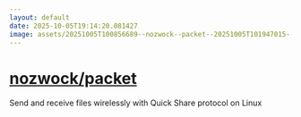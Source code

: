 ```yaml
---
layout: default
date: 2025-10-05T19:14:20.081427
image: assets/20251005T100856689--nozwock--packet--20251005T101947015--cropped.png
---
```


# [nozwock/packet](https://github.com/nozwock/packet)

Send and receive files wirelessly with Quick Share protocol on Linux

